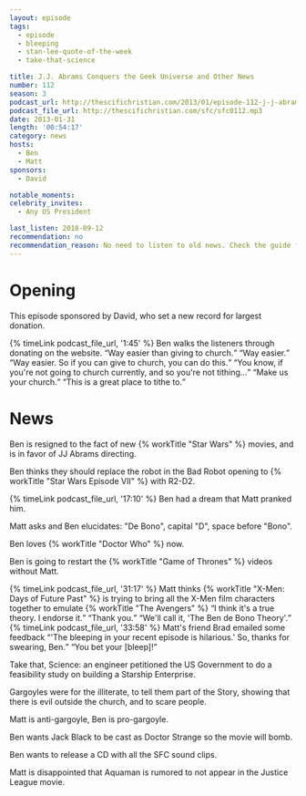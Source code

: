 ```yaml
---
layout: episode
tags:
  - episode
  - bleeping
  - stan-lee-quote-of-the-week
  - take-that-science

title: J.J. Abrams Conquers the Geek Universe and Other News
number: 112
season: 3
podcast_url: http://thescifichristian.com/2013/01/episode-112-j-j-abrams-conquers-the-geek-universe-and-other-news/
podcast_file_url: http://thescifichristian.com/sfc/sfc0112.mp3
date: 2013-01-31
length: '00:54:17'
category: news
hosts:
  - Ben
  - Matt
sponsors:
  - David

notable_moments:
celebrity_invites: 
  - Any US President

last_listen: 2018-09-12
recommendation: no
recommendation_reason: No need to listen to old news. Check the guide for what's interesting in hindsight.
---
```

# Opening
This episode sponsored by David, who set a new record for largest donation. 

<div class="quote">
  {% timeLink podcast_file_url, '1:45' %}
  <span class="quote-context is-size-6">Ben walks the listeners through donating on the website.</span>
  <q class="ben">Way easier than giving to church.</q>
  <q class="matt">Way easier.</q>
  <q class="ben">Way easier. So if you can give to church, you can do this.</q>
  <q class="matt">You know, if you're not going to church currently, and so you're not tithing...</q>
  <q class="ben">Make us your church.</q>
  <q class="matt">This is a great place to tithe to.</q>
</div>



# News
Ben is resigned to the fact of new {% workTitle "Star Wars" %} movies, and is in favor of JJ Abrams directing.

Ben thinks they should replace the robot in the Bad Robot opening to {% workTitle "Star Wars Episode VII" %} with R2-D2.

{% timeLink podcast_file_url, '17:10' %} Ben had a dream that Matt pranked him.

Matt asks and Ben elucidates: "De Bono", capital "D", space before "Bono".

Ben loves {% workTitle "Doctor Who" %} now.

Ben is going to restart the {% workTitle "Game of Thrones" %} videos without Matt. 

<div class="quote">
  {% timeLink podcast_file_url, '31:17' %}
  <span class="quote-context is-size-6">Matt thinks {% workTitle "X-Men: Days of Future Past" %} is trying to bring all the X-Men film characters together to emulate {% workTitle "The Avengers" %}</span>
  <q class="ben">I think it's a true theory. I endorse it.</q>
  <q class="matt">Thank you.</q>
  <q class="matt">We'll call it, 'The Ben de Bono Theory'.</q>
</div>

<div class="quote">
  {% timeLink podcast_file_url, '33:58' %}
  <span class="quote-context is-size-6">Matt's friend Brad emailed some feedback</span>
  <q class="matt">'The bleeping in your recent episode is hilarious.' So, thanks for swearing, Ben.</q>
  <q class="ben">You bet your [bleep]!</q>
</div>

Take that, Science: an engineer petitioned the US Government to do a feasibility study on building a Starship Enterprise.

Gargoyles were for the illiterate, to tell them part of the Story, showing that there is evil outside the church, and to scare people.

Matt is anti-gargoyle, Ben is pro-gargoyle.

Ben wants Jack Black to be cast as Doctor Strange so the movie will bomb.

Ben wants to release a CD with all the SFC sound clips. 

Matt is disappointed that Aquaman is rumored to not appear in the Justice League movie.